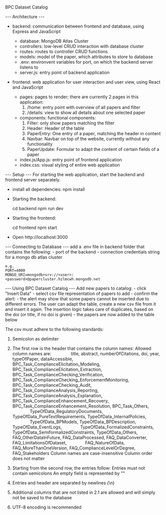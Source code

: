 BPC Dataset Catalog

--- Architecture ---

- backend: communication between frontend and database, using Express and JavaScript

    - database: MongoDB Atlas Cluster
    - controllers: low-level CRUD interaction with database cluster
    - routes: routes to controller CRUD functions
    - models: model of the paper, which attributes to store to database
    - .env: environvent variables for port, on which the backend server listens to
    - server.js: entry point of backend application

- frontend: web application for user interaction and user view, using React and JavaScript
    - pages: pages to render; there are currently 2 pages in this application:
        1) /home: entry point with overview of all papers and filter
        2) /details: view to show all details about one selected paper
    - components: functional components:
        1) Filter: only show papers matching the filter
        2) Header: Header of the table
        3) PaperEntry: One entry of a paper, matching the header in content
        4) Navbar: Navbar on top of the website, currently without any functionality
        5) PaperUpdate: Formular to adapt the content of certain fields of a paper
    - index.js/App.js: entry point of frontend application
    - index.css: visual styling of entire web application

--- Setup ---
For starting the web application, start the backend and frontend server separately.

- install all dependencies:
    npm install

- Starting the backend:

    cd backend
    npm run dev

- Starting the frontend:

    cd frontend
    npm start

- Open http://localhost:3000

--- Connecting to Database ---
add a .env file in backend folder that contains the following:
    - port of the backend
    - connection credentials string for a mongo db atlas cluster

    e.g.
    PORT=4000
    MONGO_URI=mongodb+srv://<user>:<password>@papercluster.hzlmcwh.mongodb.net


--- Using BPC Dataset Catalog ---
Add new papers to catalog:
    - click "Insert Data"
    - select csv file representation of papers to add
    - confirm the alert:
        - the alert may show that some papers cannot be inserted due to different errors. The user can adapt the table, create a new csv file from it and insert it again. The insertion logic takes care of duplicates, based on the doi (or title, if no doi is given)
    - the papers are now added to the table below

The csv must adhere to the following standards:

1) Semicolon as delimiter

2) The first row is the header that contains the column names:
    Allowed column names are:
            title, abstract, numberOfCitations, doi, year, typeOfPaper, dataAccessible, BPC_Task_ComplianceElicitation_Modeling, BPC_Task_ComplianceElicitation_Extraction,
        BPC_Task_ComplianceChecking_Verification, BPC_Task_ComplianceChecking_EnforcementMonitoring,
    BPC_Task_ComplianceChecking_Audit, BPC_Task_ComplianceAnalysis_Reporting,
    BPC_Task_ComplianceAnalysis_Explanation, BPC_Task_ComplianceEnhancement_Recovery,
    BPC_Task_ComplianceEnhancement_Resolution, BPC_Task_Others,
    TypeOfData_RegulatoryDocuments, TypeOfData_PureTextRequirements, TypeOfData_InternalPolicies,
    TypeOfData_BPModels, TypeOfData_BPDescription, TypeOfData_EventLogs,
    TypeOfData_FormalizedConstraints, TypeOfData_SemiformalizedConstraints, TypeOfData_Others,
    FAQ_OtherDataInFuture, FAQ_DataProcessed, FAQ_DataConverter, FAQ_LimitationsOfDataset,
    FAQ_NatureOfData, FAQ_MoreThanOneVersion, FAQ_ComplianceLevelOrDegree, FAQ_Stakeholders
    Column names are case-insensitive
    Column order does not matter

3) Starting from the second row, the entries follow:
    Entries must not contain semicolons
    An empty field is represented by ""

4) Entries and header are separated by newlines (\n)

5) Additional columns that are not listed in 2.1 are allowed and will simply not be saved to the database

6) UTF-8 encoding is recommended

